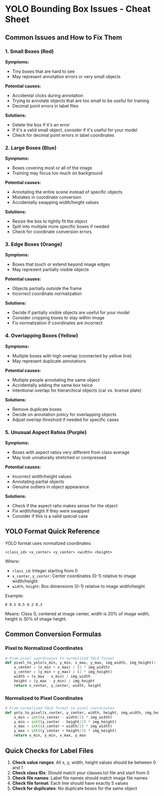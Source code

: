 # YOLO Bounding Box Issues - Cheat Sheet

## Common Issues and How to Fix Them

### 1. Small Boxes (Red)

**Symptoms:**
- Tiny boxes that are hard to see
- May represent annotation errors or very small objects

**Potential causes:**
- Accidental clicks during annotation
- Trying to annotate objects that are too small to be useful for training
- Decimal point errors in label files

**Solutions:**
- Delete the box if it's an error
- If it's a valid small object, consider if it's useful for your model
- Check for decimal point errors in label coordinates

### 2. Large Boxes (Blue)

**Symptoms:**
- Boxes covering most or all of the image
- Training may focus too much on background

**Potential causes:**
- Annotating the entire scene instead of specific objects
- Mistakes in coordinate conversion
- Accidentally swapping width/height values

**Solutions:**
- Resize the box to tightly fit the object
- Split into multiple more specific boxes if needed
- Check for coordinate conversion errors

### 3. Edge Boxes (Orange)

**Symptoms:**
- Boxes that touch or extend beyond image edges
- May represent partially visible objects

**Potential causes:**
- Objects partially outside the frame
- Incorrect coordinate normalization

**Solutions:**
- Decide if partially visible objects are useful for your model
- Consider cropping boxes to stay within image
- Fix normalization if coordinates are incorrect

### 4. Overlapping Boxes (Yellow)

**Symptoms:**
- Multiple boxes with high overlap (connected by yellow line)
- May represent duplicate annotations

**Potential causes:**
- Multiple people annotating the same object
- Accidentally adding the same box twice
- Intentional overlap for hierarchical objects (car vs. license plate)

**Solutions:**
- Remove duplicate boxes
- Decide on annotation policy for overlapping objects
- Adjust overlap threshold if needed for specific cases

### 5. Unusual Aspect Ratios (Purple)

**Symptoms:**
- Boxes with aspect ratios very different from class average
- May look unnaturally stretched or compressed

**Potential causes:**
- Incorrect width/height values
- Annotating partial objects
- Genuine outliers in object appearance

**Solutions:**
- Check if the aspect ratio makes sense for the object
- Fix width/height if they were swapped
- Consider if this is a valid special case

## YOLO Format Quick Reference

YOLO format uses normalized coordinates:
```
<class_id> <x_center> <y_center> <width> <height>
```

Where:
- `class_id`: Integer starting from 0
- `x_center`, `y_center`: Center coordinates (0-1) relative to image width/height
- `width`, `height`: Box dimensions (0-1) relative to image width/height

Example:
```
0 0.5 0.5 0.2 0.3
```
Means: Class 0, centered at image center, width is 20% of image width, height is 30% of image height.

## Common Conversion Formulas

### Pixel to Normalized Coordinates

```python
# From pixel coordinates to normalized YOLO format
def pixel_to_yolo(x_min, y_min, x_max, y_max, img_width, img_height):
    x_center = (x_min + x_max) / (2 * img_width)
    y_center = (y_min + y_max) / (2 * img_height)
    width = (x_max - x_min) / img_width
    height = (y_max - y_min) / img_height
    return x_center, y_center, width, height
```

### Normalized to Pixel Coordinates

```python
# From normalized YOLO format to pixel coordinates
def yolo_to_pixel(x_center, y_center, width, height, img_width, img_height):
    x_min = int((x_center - width/2) * img_width)
    y_min = int((y_center - height/2) * img_height)
    x_max = int((x_center + width/2) * img_width)
    y_max = int((y_center + height/2) * img_height)
    return x_min, y_min, x_max, y_max
```

## Quick Checks for Label Files

1. **Check value ranges**: All x, y, width, height values should be between 0 and 1
2. **Check class IDs**: Should match your classes.txt file and start from 0
3. **Check file names**: Label file names should match image file names
4. **Check file format**: Each line should have exactly 5 values
5. **Check for duplicates**: No duplicate boxes for the same object